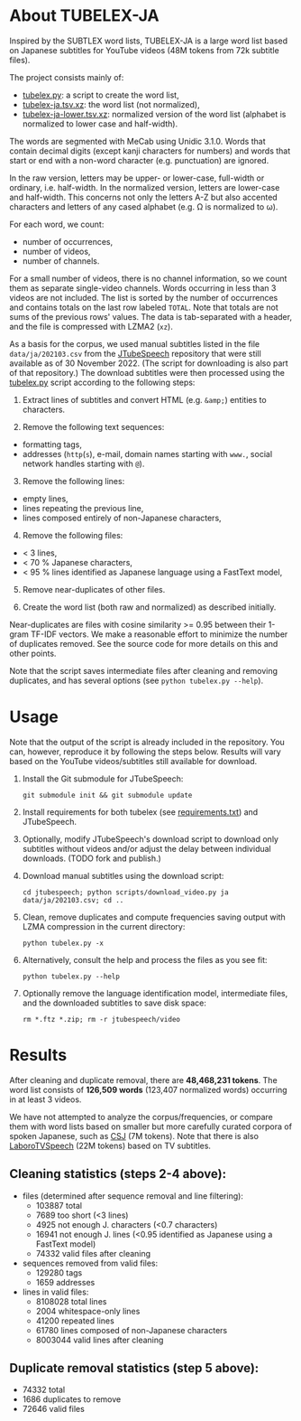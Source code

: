 # About TUBELEX-JA


Inspired by the SUBTLEX word lists, TUBELEX-JA is a large word list based on Japanese subtitles for YouTube videos (48M tokens from 72k subtitle files).

The project consists mainly of:

- [tubelex.py](tubelex.py): a script to create the word list,
- [tubelex-ja.tsv.xz](results/tubelex-ja.tsv.xz): the word list (not normalized),
- [tubelex-ja-lower.tsv.xz](results/tubelex-ja-lower.tsv.xz): normalized version of the word list (alphabet is normalized to lower case and half-width).

The words are segmented with MeCab using Unidic 3.1.0. Words that contain decimal digits (except kanji characters for numbers) and words that start or end with a non-word character (e.g. punctuation) are ignored.

In the raw version, letters may be upper- or lower-case, full-width or ordinary, i.e. half-width. In the normalized version, letters are lower-case and half-width. This concerns not only the letters A-Z but also accented characters and letters of any cased alphabet (e.g. Ω is normalized to ω).

For each word, we count:
- number of occurrences,
- number of videos,
- number of channels.

For a small number of videos, there is no channel information, so we count them as separate single-video channels. Words occurring in less than 3 videos are not included. The list is sorted by the number of occurrences and contains totals on the last row labeled `TOTAL`. Note that totals are not sums of the previous rows' values. The data is tab-separated with a header, and the file is compressed with LZMA2 (`xz`).

As a basis for the corpus, we used manual subtitles listed in the file `data/ja/202103.csv` from the [JTubeSpeech](https://github.com/sarulab-speech/jtubespeech) repository that were still available as of 30 November 2022. (The script for downloading is also part of that repository.) The download subtitles were then processed using the [tubelex.py](tubelex.py) script according to the following steps:

1. Extract lines of subtitles and convert HTML (e.g. `&amp;`) entities to characters.

2. Remove the following text sequences:
  - formatting tags,
  - addresses (`http`(`s`), e-mail, domain names starting with `www.`, social network handles starting with `@`).

3. Remove the following lines:
  - empty lines,
  - lines repeating the previous line,
  - lines composed entirely of non-Japanese characters,

4. Remove the following files:
  - < 3 lines,
  - < 70 % Japanese characters,
  - < 95 % lines identified as Japanese language using a FastText model,

5. Remove near-duplicates of other files.

6. Create the word list (both raw and normalized) as described initially.
  
Near-duplicates are files with cosine similarity >= 0.95 between their 1-gram TF-IDF vectors. We make a reasonable effort to minimize the number of duplicates removed. See the source code for more details on this and other points.

Note that the script saves intermediate files after cleaning and removing duplicates, and has several options (see `python tubelex.py --help`).

# Usage

Note that the output of the script is already included in the repository. You can, however, reproduce it by following the steps below. Results will vary based on the YouTube videos/subtitles still available for download.

1. Install the Git submodule for JTubeSpeech:

    ```git submodule init && git submodule update```
    
2. Install requirements for both tubelex (see [requirements.txt](requirements.txt)) and JTubeSpeech.

3. Optionally, modify JTubeSpeech's download script to download only subtitles without videos and/or adjust the delay between individual downloads. (TODO fork and publish.)

4. Download manual subtitles using the download script:

    ```cd jtubespeech; python scripts/download_video.py ja data/ja/202103.csv; cd ..```

5. Clean, remove duplicates and compute frequencies saving output with LZMA compression in the current directory:
    
    ```python tubelex.py -x```

6. Alternatively, consult the help and process the files as you see fit:

    ```python tubelex.py --help```
    
7. Optionally remove the language identification model, intermediate files, and the downloaded subtitles to save disk space:

    ```rm *.ftz *.zip; rm -r jtubespeech/video```

# Results

After cleaning and duplicate removal, there are **48,468,231 tokens**. The word list consists of **126,509 words** (123,407 normalized words) occurring in at least 3 videos.

We have not attempted to analyze the corpus/frequencies, or compare them with word lists based on smaller but more carefully curated corpora of spoken Japanese, such as [CSJ](https://clrd.ninjal.ac.jp/csj/index.html) (7M tokens). Note that there is also [LaboroTVSpeech](https://laboro.ai/activity/column/engineer/eg-laboro-tv-corpus-jp/) (22M tokens) based on TV subtitles.

## Cleaning statistics (steps 2-4 above):

* files (determined after sequence removal and line filtering):
  - 103887 total
  - 7689 too short (<3 lines)
  - 4925 not enough J. characters (<0.7 characters)
  - 16941 not enough J. lines (<0.95 identified as Japanese using a FastText model)
  - 74332 valid files after cleaning
* sequences removed from valid files:
  - 129280 tags
  - 1659 addresses
* lines in valid files:
  - 8108028 total lines
  - 2004 whitespace-only lines
  - 41200 repeated lines
  - 61780 lines composed of non-Japanese characters
  - 8003044 valid lines after cleaning

## Duplicate removal statistics (step 5 above):
  - 74332 total
  - 1686 duplicates to remove
  - 72646 valid files
